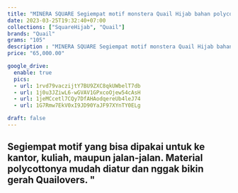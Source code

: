 ```yaml
---
title: "MINERA SQUARE Segiempat motif monstera Quail Hijab bahan polycotton"
date: 2023-03-25T19:32:40+07:00
collections: ["SquareHijab", "Quail"]
brands: "Quail"
grams: "105"
description : "MINERA SQUARE Segiempat motif monstera Quail Hijab bahan polycotton"
price: "65,000.00"

google_drive:
  enable: true
  pics:
  - url: 1rvd79vaczijtY7BU9ZXC8qkUWbelT7db
  - url: 1j0u3JZiwL6-wGVAV1GPxcoOjew54cAsH
  - url: 1jeMCcetl7CQy7DfAHAodqereUb4leJ74
  - url: 1G7Rmw7EkV0xI9JD90YaJF97XYnTY0ELg

draft: false
---
```


Segiempat motif yang bisa dipakai untuk ke kantor, kuliah, maupun jalan-jalan. Material polycottonya mudah diatur dan nggak bikin gerah Quailovers. "
---------    
 
